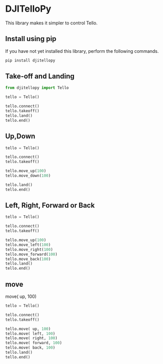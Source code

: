 # DJITelloPy
This library makes it simpler to control Tello.
## Install using pip
If you have not yet installed this library, perform the following commands.

```bash
pip install djitellopy
```
## Take-off and Landing

```python
from djitellopy import Tello

tello = Tello()

tello.connect()
tello.takeoff()
tello.land()
tello.end()
```

## Up,Down
```python
tello = Tello()

tello.connect()
tello.takeoff()

tello.move_up(100)
tello.move_down(100)

tello.land()
tello.end()
```


## Left, Right, Forward or Back
```python
tello = Tello()

tello.connect()
tello.takeoff()

tello.move_up(100)
tello.move_left(100)
tello.move_right(100)
tello.move_forward(100)
tello.move_back(100)
tello.land()
tello.end()
```
## move
move( up, 100)

```python
tello = Tello()

tello.connect()
tello.takeoff()

tello.move( up, 100)
tello.move( left, 100)
tello.move( right, 100)
tello.move( forward, 100)
tello.move( back, 100)
tello.land()
tello.end()
```
